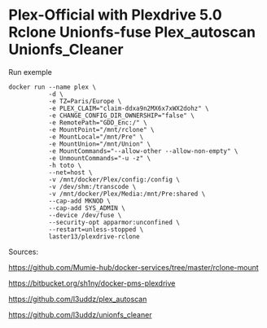 # Plex-Official with Plexdrive 5.0 Rclone Unionfs-fuse Plex_autoscan Unionfs_Cleaner

Run exemple
```
docker run --name plex \
           -d \
           -e TZ=Paris/Europe \
           -e PLEX_CLAIM="claim-ddxa9n2MX6x7xWX2dohz" \
           -e CHANGE_CONFIG_DIR_OWNERSHIP="false" \
           -e RemotePath="GDD_Enc:/" \
           -e MountPoint="/mnt/rclone" \
           -e MountLocal="/mnt/Pre" \
           -e MountUnion="/mnt/Union" \
           -e MountCommands="--allow-other --allow-non-empty" \
           -e UnmountCommands="-u -z" \
           -h toto \
           --net=host \
           -v /mnt/docker/Plex/config:/config \
           -v /dev/shm:/transcode \
           -v /mnt/docker/Plex/Media:/mnt/Pre:shared \
           --cap-add MKNOD \
           --cap-add SYS_ADMIN \
           --device /dev/fuse \
           --security-opt apparmor:unconfined \
           --restart=unless-stopped \
           laster13/plexdrive-rclone
```           
Sources: 

https://github.com/Mumie-hub/docker-services/tree/master/rclone-mount

https://bitbucket.org/sh1ny/docker-pms-plexdrive

https://github.com/l3uddz/plex_autoscan

https://github.com/l3uddz/unionfs_cleaner
